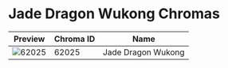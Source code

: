 # Jade Dragon Wukong Chromas

| Preview | Chroma ID | Name |
|---------|-----------|------|
| ![62025](https://raw.communitydragon.org/latest/plugins/rcp-be-lol-game-data/global/default/v1/champion-chroma-images/62/62025.png) | 62025 | Jade Dragon Wukong |